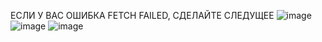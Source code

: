 ЕСЛИ У ВАС ОШИБКА FETCH FAILED, СДЕЛАЙТЕ СЛЕДУЩЕЕ
![image](https://github.com/user-attachments/assets/e3aef57e-5bef-4637-9509-59866d9e60ae)
![image](https://github.com/user-attachments/assets/fd6eeacb-4c66-4741-96bc-00803b12badc)
![image](https://github.com/user-attachments/assets/74e62820-1375-41c2-8231-8293e100b499)
